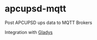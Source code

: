 # apcupsd-mqtt
Post APCUPSD ups data to MQTT Brokers

Integration with [Gladys](https://gladysassistant.com/)
